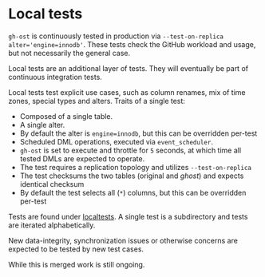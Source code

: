 # Local tests

`gh-ost` is continuously tested in production via `--test-on-replica alter='engine=innodb'`. These tests check the GitHub workload and usage, but not necessarily the general case.

Local tests are an additional layer of tests. They will eventually be part of continuous integration tests.

Local tests test explicit use cases, such as column renames, mix of time zones, special types and alters. Traits of a single test:

- Composed of a single table.
- A single alter.
- By default the alter is `engine=innodb`, but this can be overridden per-test
- Scheduled DML operations, executed via `event_scheduler`.
- `gh-ost` is set to execute and throttle for `5` seconds, at which time all tested DMLs are expected to operate.
- The test requires a replication topology and utilizes `--test-on-replica`
- The test checksums the two tables (original and _ghost_) and expects identical checksum
- By default the test selects all (`*`) columns, but this can be overridden per-test

Tests are found under [localtests](https://github.com/github/gh-ost/tree/master/localtests). A single test is a subdirectory and tests are iterated alphabetically.

New data-integrity, synchronization issues or otherwise concerns are expected to be tested by new test cases.

While this is merged work is still ongoing.

